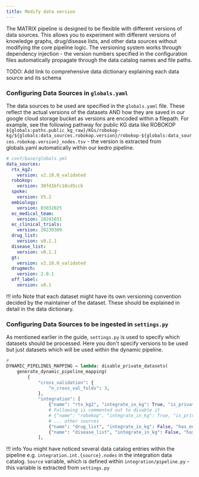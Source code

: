 ```yaml
---
title: Modify data version
---
```


The MATRIX pipeline is designed to be flexible with different versions of data sources. This allows you to experiment with different versions of knowledge graphs, drug/disease lists, and other data sources without modifying the core pipeline logic. The versioning system works through dependency injection - the version numbers specified in the configuration files automatically propagate through the data catalog names and file paths.

TODO: Add link to comprehensive data dictionary explaining each data source and its schema

### Configuring Data Sources in `globals.yaml`

The data sources to be used are specified in the `globals.yaml` file. These reflect the actual versions of the datasets AND how they are saved in our google cloud storage bucket as versions are encoded within a filepath. For example, see the following pathway for public KG data like ROBOKOP `${globals:paths.public_kg_raw}/KGs/robokop-kg/${globals:data_sources.robokop.version}/robokop-${globals:data_sources.robokop.version}_nodes.tsv` - the version is extracted from globals.yaml automatically within our kedro pipeline.
```yaml
# conf/base/globals.yml
data_sources:
  rtx_kg2:
    version: v2.10.0_validated
  robokop:
    version: 30fd1bfc18cd5ccb
  spoke:
    version: V5.2
  embiology:
    version: 03032025
  ec_medical_team:
    version: 20241031
  ec_clinical_trials:
    version: 20230309
  drug_list:
    version: v0.1.1
  disease_list:
    version: v0.1.1
  gt:
    version: v2.10.0_validated
  drugmech:
    version: 2.0.1
  off_label:
    version: v0.1
```
!!! info 
    Note that each dataset might have its own versioning convention decided by the maintainer of the dataset. These should be explained in detail in the data dictionary. 

### Configuring Data Sources to be ingested in `settings.py`

As mentioned earlier in the guide, `settings.py` is used to specify which datasets should be processed. Here you don't specify versions to be used but just datasets which will be used within the dynamic pipeline.

```python 
#
DYNAMIC_PIPELINES_MAPPING = lambda: disable_private_datasets(
    generate_dynamic_pipeline_mapping(
        {
            "cross_validation": {
                "n_cross_val_folds": 3,
            },
            "integration": [
                {"name": "rtx_kg2", "integrate_in_kg": True, "is_private": False},
                # Following is commented out to disable it
                # {"name": "robokop", "integrate_in_kg": True, "is_private": False},
                # ... other sources
                {"name": "drug_list", "integrate_in_kg": False, "has_edges": False},
                {"name": "disease_list", "integrate_in_kg": False, "has_edges": False},
            ],
```

!!! info 
    You might have noticed several data catalog entries within the pipeline e.g. `integration.int.{source}.nodes` in the integration data catalog. `Source` variable, which is defined within `integration/pipeline.py` - this variable is extracted from `settings.py`
